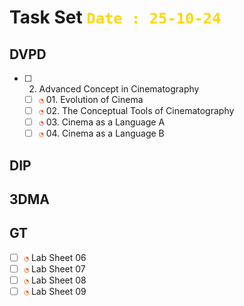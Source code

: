 # Task Set <span style="color:Gold;font-weight:bold">`Date : 25-10-24`</span>

## DVPD
- [ ] 02. Advanced Concept in Cinematography
  - [ ] <span style="color:OrangeRed;">`◔`</span> 01. Evolution of Cinema
  - [ ] <span style="color:OrangeRed;">`◔`</span> 02. The Conceptual Tools of Cinematography
  - [ ] <span style="color:OrangeRed;">`◔`</span> 03. Cinema as a Language A
  - [ ] <span style="color:OrangeRed;">`◔`</span> 04. Cinema as a Language B
## DIP

## 3DMA

## GT
- [ ] <span style="color:OrangeRed;">`◔`</span> Lab Sheet 06
- [ ] <span style="color:OrangeRed;">`◔`</span> Lab Sheet 07
- [ ] <span style="color:OrangeRed;">`◔`</span> Lab Sheet 08
- [ ] <span style="color:OrangeRed;">`◔`</span> Lab Sheet 09